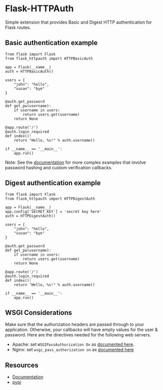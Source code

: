 Flask-HTTPAuth
==============

Simple extension that provides Basic and Digest HTTP authentication for Flask routes.

Basic authentication example
----------------------------

    from flask import Flask
    from flask_httpauth import HTTPBasicAuth
    
    app = Flask(__name__)
    auth = HTTPBasicAuth()
    
    users = {
        "john": "hello",
        "susan": "bye"
    }
    
    @auth.get_password
    def get_pw(username):
        if username in users:
            return users.get(username)
        return None
    
    @app.route('/')
    @auth.login_required
    def index():
        return "Hello, %s!" % auth.username()
        
    if __name__ == '__main__':
        app.run()
        
Note: See the [documentation](http://pythonhosted.org/Flask-HTTPAuth) for more complex examples that involve password hashing and custom verification callbacks.

Digest authentication example
-----------------------------

    from flask import Flask
    from flask_httpauth import HTTPDigestAuth
    
    app = Flask(__name__)
    app.config['SECRET_KEY'] = 'secret key here'
    auth = HTTPDigestAuth()
    
    users = {
        "john": "hello",
        "susan": "bye"
    }
    
    @auth.get_password
    def get_pw(username):
        if username in users:
            return users.get(username)
        return None
        
    @app.route('/')
    @auth.login_required
    def index():
        return "Hello, %s!" % auth.username()
        
    if __name__ == '__main__':
        app.run()

WSGI Considerations
-------------------

Make sure that the authorization headers are passed through to your application.  Otherwise, your callbacks will have empty values for the user & password.  Here are the directives needed for the following web servers.

- Apache: set `WSGIPassAuthorization On` as [documented here](https://code.google.com/p/modwsgi/wiki/ConfigurationDirectives#WSGIPassAuthorization).
- Nginx: set `wsgi_pass_authorization on` as [documented here](http://wiki.nginx.org/NgxWSGIModule)

Resources
---------

- [Documentation](http://pythonhosted.org/Flask-HTTPAuth)
- [pypi](https://pypi.python.org/pypi/Flask-HTTPAuth) 

